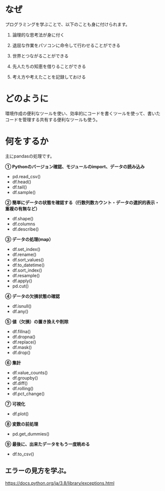 # なぜ

プログラミングを学ぶことで、以下のことも身に付けられます。

1. 論理的な思考法が身に付く

2. 退屈な作業をパソコンに命令して行わせることができる
   
3. 世界とつながることができる
   
4. 先人たちの知恵を借りることができる

5. 考え方や考えたことを記録しておける

# どのように

環境作成の便利なツールを使い、効率的にコードを書くツールを使って、書いたコードを管理する共有する便利なツールも使う。

# 何をするか
主にpandasの処理です。

**① Pythonのバージョン確認、モジュールのimport、データの読み込み**

- pd.read_csv()
- df.head()
- df.tail()
- df.sample()

**② 簡単にデータの状態を確認する（行数列数カウント・データの選択的表示・重複の有無など）**

- df.shape()
- df.columns
- df.describe()

**③ データの処理(map）**

- df.set_index()
- df.rename()
- df.sort_values()
- df.to_datetime()
- df.sort_index()
- df.resample()
- df.apply()
- pd.cut()

**④ データの欠損状態の確認** 

- df.isnull()
- df.any()

**⑤ 値（欠損）の置き換えや削除**

- df.fillna()
- df.dropna()
- df.replace()
- df.mask()
- df.drop()

**⑥ 集計**

- df.value_counts()
- df.groupby()
- df.diff()
- df.rolling()
- df.pct_change()

**⑦ 可視化**

- df.plot()

**⑧ 変数の前処理**

- pd.get_dummies()

**⑨ 最後に、出来たデータをもう一度眺める**

- df.to_csv()

## エラーの見方を学ぶ。
https://docs.python.org/ja/3.8/library/exceptions.html